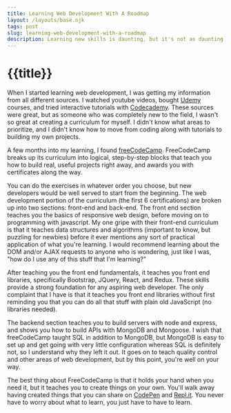 ```yaml
---
title: Learning Web Development With A Roadmap
layout: /layouts/base.njk
tags: post
slug: learning-web-development-with-a-roadmap
description: Learning new skills is daunting, but it's not as daunting as it sounds.
---
```


# {{title}}

When I started learning web development, I was getting my information from all different sources. I watched youtube videos, bought [Udemy](https://udemy.com) courses, and tried interactive tutorials with [Codecademy](https://codecademy.com). These sources were great, but as someone who was completely new to the field, I wasn't so great at creating a curriculum for myself. I didn't know what areas to prioritize, and I didn't know how to move from coding along with tutorials to building my own projects.

A few months into my learning, I found [freeCodeCamp](https://freecodecamp.org). FreeCodeCamp breaks up its curriculum into logical, step-by-step blocks that teach you how to build real, useful projects right away, and awards you with certificates along the way.

You can do the exercises in whatever order you choose, but new developers would be well served to start from the beginning. The web development portion of the curriculum (the first 6 certifications) are broken up into two sections: front-end and back-end. The front end section teaches you the basics of responsive web design, before moving on to programming with javascript. My one gripe with their front-end curriculum is that it teaches data structures and algorithms (important to know, but puzzling for newbies) before it ever mentions any sort of practical application of what you're learning. I would recommend learning about the DOM and/or AJAX requests to anyone who is wondering, just like I was, "how do I use any of this stuff that I'm learning?"

After teaching you the front end fundamentals, it teaches you front end libraries, specifically Bootstrap, JQuery, React, and Redux. These skills provide a strong foundation for any aspiring web developer. The only complaint that I have is that it teaches you front end libraries without first reminding you that you can do all that stuff with plain old JavaScript (no libraries needed).

The backend section teaches you to build servers with node and express, and shows you how to build APIs with MongoDB and Mongoose. I wish that freeCodeCamp taught SQL in addition to MongoDB, but MongoDB is easy to set up and get going with very little configuration whereas SQL is definitely not, so I understand why they left it out. It goes on to teach quality control and other areas of web development, but by this point, you're well on your way.

The best thing about FreeCodeCamp is that it holds your hand when you need it, but it teaches you to create things on your own. You'll walk away having created things that you can share on [CodePen](https://codepen.io) and [Repl.it](https://repl.it). You never have to worry about what to learn, you just have to have to learn.

